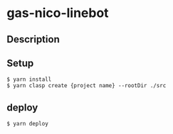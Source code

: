 # gas-nico-linebot

## Description

## Setup

```
$ yarn install
$ yarn clasp create {project name} --rootDir ./src
```

## deploy

```
$ yarn deploy
```
